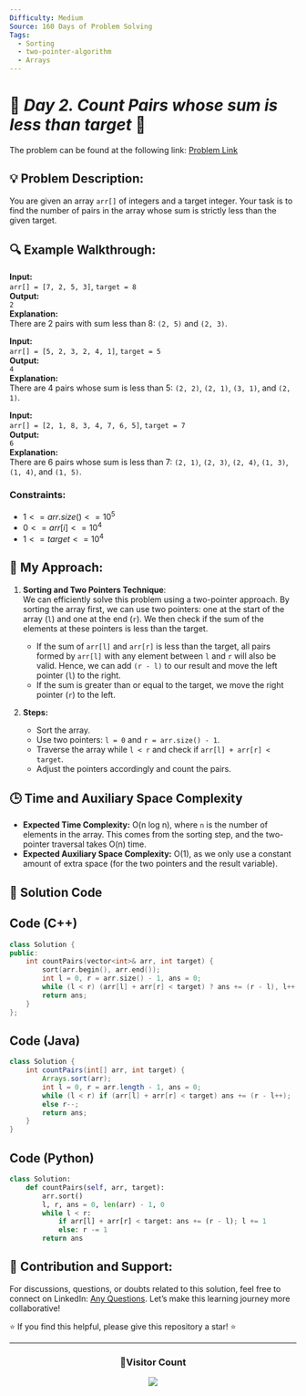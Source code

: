 ```yaml
---
Difficulty: Medium
Source: 160 Days of Problem Solving
Tags:
  - Sorting
  - two-pointer-algorithm
  - Arrays
---
```


# 🚀 _Day 2. Count Pairs whose sum is less than target_ 🧠

The problem can be found at the following link: [Problem Link](https://www.geeksforgeeks.org/batch/gfg-160-problems/track/two-pointer-technique-gfg-160/problem/count-pairs-whose-sum-is-less-than-target)

## 💡 **Problem Description:**

You are given an array `arr[]` of integers and a target integer. Your task is to find the number of pairs in the array whose sum is strictly less than the given target.

## 🔍 **Example Walkthrough:**

**Input:**  
`arr[] = [7, 2, 5, 3]`, `target = 8`  
**Output:**  
`2`  
**Explanation:**  
There are 2 pairs with sum less than 8: `(2, 5)` and `(2, 3)`.

**Input:**  
`arr[] = [5, 2, 3, 2, 4, 1]`, `target = 5`  
**Output:**  
`4`  
**Explanation:**  
There are 4 pairs whose sum is less than 5: `(2, 2)`, `(2, 1)`, `(3, 1)`, and `(2, 1)`.

**Input:**  
`arr[] = [2, 1, 8, 3, 4, 7, 6, 5]`, `target = 7`  
**Output:**  
`6`  
**Explanation:**  
There are 6 pairs whose sum is less than 7: `(2, 1)`, `(2, 3)`, `(2, 4)`, `(1, 3)`, `(1, 4)`, and `(1, 5)`.

### Constraints:

- $`1 <= arr.size() <= 10^5`$
- $`0 <= arr[i] <= 10^4`$
- $`1 <= target <= 10^4`$

## 🎯 **My Approach:**

1. **Sorting and Two Pointers Technique**:  
   We can efficiently solve this problem using a two-pointer approach. By sorting the array first, we can use two pointers: one at the start of the array (`l`) and one at the end (`r`). We then check if the sum of the elements at these pointers is less than the target.

   - If the sum of `arr[l]` and `arr[r]` is less than the target, all pairs formed by `arr[l]` with any element between `l` and `r` will also be valid. Hence, we can add `(r - l)` to our result and move the left pointer (`l`) to the right.
   - If the sum is greater than or equal to the target, we move the right pointer (`r`) to the left.

2. **Steps:**
   - Sort the array.
   - Use two pointers: `l = 0` and `r = arr.size() - 1`.
   - Traverse the array while `l < r` and check if `arr[l] + arr[r] < target`.
   - Adjust the pointers accordingly and count the pairs.

## 🕒 **Time and Auxiliary Space Complexity**

- **Expected Time Complexity:** O(n log n), where `n` is the number of elements in the array. This comes from the sorting step, and the two-pointer traversal takes O(n) time.
- **Expected Auxiliary Space Complexity:** O(1), as we only use a constant amount of extra space (for the two pointers and the result variable).

## 📝 **Solution Code**

## Code (C++)

```cpp
class Solution {
public:
    int countPairs(vector<int>& arr, int target) {
        sort(arr.begin(), arr.end());
        int l = 0, r = arr.size() - 1, ans = 0;
        while (l < r) (arr[l] + arr[r] < target) ? ans += (r - l), l++ : r--;
        return ans;
    }
};
```

## Code (Java)

```java
class Solution {
    int countPairs(int[] arr, int target) {
        Arrays.sort(arr);
        int l = 0, r = arr.length - 1, ans = 0;
        while (l < r) if (arr[l] + arr[r] < target) ans += (r - l++);
        else r--;
        return ans;
    }
}
```

## Code (Python)

```python
class Solution:
    def countPairs(self, arr, target):
        arr.sort()
        l, r, ans = 0, len(arr) - 1, 0
        while l < r:
            if arr[l] + arr[r] < target: ans += (r - l); l += 1
            else: r -= 1
        return ans
```

## 🎯 **Contribution and Support:**

For discussions, questions, or doubts related to this solution, feel free to connect on LinkedIn: [Any Questions](https://www.linkedin.com/in/patel-hetkumar-sandipbhai-8b110525a/). Let’s make this learning journey more collaborative!

⭐ If you find this helpful, please give this repository a star! ⭐

---

<div align="center">
  <h3><b>📍Visitor Count</b></h3>
</div>

<p align="center">
  <img src="https://profile-counter.glitch.me/Hunterdii/count.svg" />
</p>
